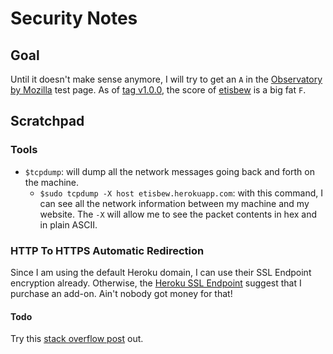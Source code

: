 # Security Notes

## Goal
Until it doesn't make sense anymore, I will try to get an `A` in the [Observatory by Mozilla](https://observatory.mozilla.org/analyze.html?host=etisbew.herokuapp.com) test page. As of [tag v1.0.0](https://github.com/gvela024/etisbew/releases/tag/v1.0.0), the score of [etisbew](https://github.com/gvela024/etisbew/) is a big fat `F`.

## Scratchpad

### Tools
- `$tcpdump`:  will dump all the network messages going back and forth on the machine.
  - `$sudo tcpdump -X host etisbew.herokuapp.com`: with this command, I can see all the network information between my machine and my website. The `-X` will allow me to see the packet contents in hex and in plain ASCII.

### HTTP To HTTPS Automatic Redirection
Since I am using the default Heroku domain, I can use their SSL Endpoint encryption already. Otherwise, the [Heroku SSL Endpoint](https://devcenter.heroku.com/articles/ssl-endpoint) suggest that I purchase an add-on. Ain't nobody got money for that!

#### Todo
Try this [stack overflow post](http://stackoverflow.com/questions/7185074/heroku-nodejs-http-to-https-ssl-forced-redirect) out.
